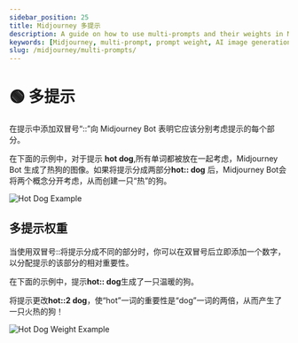 ```yaml
---
sidebar_position: 25
title: Midjourney 多提示
description: A guide on how to use multi-prompts and their weights in Midjourney Bot.
keywords: [Midjourney, multi-prompt, prompt weight, AI image generation, hot dog example]
slug: /midjourney/multi-prompts/
---
```

# 🟢 多提示

在提示中添加双冒号“::”向 Midjourney Bot 表明它应该分别考虑提示的每个部分。

在下面的示例中，对于提示 **hot dog**,所有单词都被放在一起考虑，Midjourney Bot 生成了热狗的图像。如果将提示分成两部分**hot:: dog** 后，Midjourney Bot会将两个概念分开考虑，从而创建一只“热”的狗。

![Hot Dog Example](https://cdn.jsdelivr.net/gh/donttal/imgbed/img/109f046ad8ae1b470d5f4091d48418e8.png)

## 多提示权重

当使用双冒号::将提示分成不同的部分时，你可以在双冒号后立即添加一个数字，以分配提示的该部分的相对重要性。

在下面的示例中，提示**hot:: dog**生成了一只温暖的狗。

将提示更改**hot::2 dog**，使“hot”一词的重要性是“dog”一词的两倍，从而产生了一只火热的狗！

![Hot Dog Weight Example](https://cdn.jsdelivr.net/gh/donttal/imgbed/img/98cd841e1cc07eb7b19fc72d1c03e936.png)